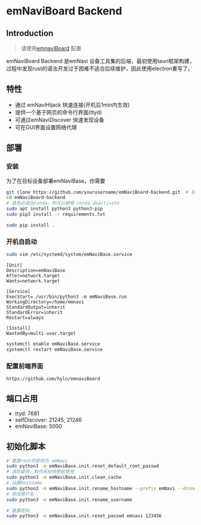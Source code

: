 # emNaviBoard Backend
## Introduction

> 请使用[emnaviBoard](https://github.com/hyln/emnaviBoard.git) 配置

emNaviBoard Backend 是emNavi 设备工具集的后端，最初使用tauri框架构建，过程中发现rust的语法开发过于困难不适合后续维护，因此使用electron重写了。

## 特性

- 通过 emNaviHijack 快速连接(开机后1min内生效)
- 提供一个基于网页的命令行界面(ttyd)
- 可通过emNaviDiscover 快速发现设备
- 可在GUI界面设置网络代理


## 部署
### 安装

为了在目标设备部署emNaviBase，你需要

```bash
git clone https://github.com/yourusername/emNaviBoard-backend.git  # 目前是私有仓库
cd emNaviBoard-backend
# 请务必退出conda，你可以使用 conda deactivate
sudo apt install python3 python3-pip
sudo pip3 install -r requirements.txt

sudo pip install .
```

### 开机自启动



```bash
sudo vim /etc/systemd/system/emNaviBase.service
```

```
[Unit]
Description=emNaviBase
After=network.target
Wants=network.target

[Service]
ExecStart= /usr/bin/python3 -m emNaviBase.run
WorkingDirectory=/home/emnavi
StandardOutput=inherit
StandardError=inherit
Restart=always

[Install]
WantedBy=multi-user.target
```

```bash
systemctl enable emNaviBase.service 
systemctl restart emNaviBase.service 
```

### 配置前端界面

```
https://github.com/hyln/emnaviBoard
```


## 端口占用

- ttyd: 7681
- selfDiscover:  21245, 21246
- emNaviBase: 5000


## 初始化脚本


```bash
# 重置root的密码为 emNavi
sudo python3 -m emNaviBase.init.reset_default_root_passwd
# 清除缓存，制作系统快照前使用
sudo python3 -m emNaviBase.init.clean_cache
# 设置hostname
sudo python3 -m emNaviBase.init.rename_hostname --prefix emNavi --drone_type X280 --custom_id 1
# 修改用户名
sudo python3 -m emNaviBase.init.rename_username 

# 重置密码
sudo python3 -m emNaviBase.init.reset_passwd emnavi 123456


```

> 

<!-- 
## Todo
### emcode

为了上emcode仅在ttyd的环境中生效，需要在 `/etc/bash.bashrc` 的末尾增加
```bash
if [[ "$TTYD_SESSION" == "true" ]]; then
    alias emcode='run emcode'
fi
```

### ttyd 
使用 7681 端口 
 -->


